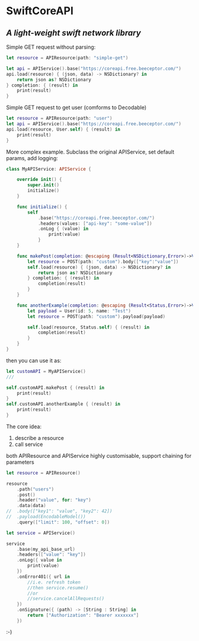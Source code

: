 # SwiftCoreAPI

*A light-weight swift network library*
--


Simple GET request without parsing:

```swift
let resource = APIResource(path: "simple-get")

let api = APIService().base("https://coreapi.free.beeceptor.com/")
api.load(resource) { (json, data) -> NSDictionary? in
    return json as? NSDictionary
} completion: { (result) in
    print(result)
}
```

Simple GET request to get user (comforms to Decodable)

```swift
let resource = APIResource(path: "user")
let api = APIService().base("https://coreapi.free.beeceptor.com/")
api.load(resource, User.self) { (result) in
    print(result)
}
```

More complex example. Subclass the original APIService, set default params, add logging:

```swift
class MyAPIService: APIService {

    override init() {
        super.init()
        initialize()
    }

    func initialize() {
        self
            .base("https://coreapi.free.beeceptor.com/")
            .headers(values: ["api-key": "some-value"])
            .onLog { (value) in
                print(value)
            }
    }

    func makePost(completion: @escaping (Result<NSDictionary,Error>)->Void) {
        let resource = POST(path: "custom").body(["key":"value"])
        self.load(resource) { (json, data) -> NSDictionary? in
            return json as? NSDictionary
        } completion: { (result) in
            completion(result)
        }
    }

    func anotherExample(completion: @escaping (Result<Status,Error>)->Void) {
        let payload = User(id: 5, name: "Test")
        let resource = POST(path: "custom").payload(payload)

        self.load(resource, Status.self) { (result) in
            completion(result)
        }
    }
}

```
then you can use it as:
```swift
let customAPI = MyAPIService()
///

self.customAPI.makePost { (result) in
    print(result)
}
self.customAPI.anotherExample { (result) in
    print(result)
}
```

The core idea:
1. describe a resource
2. call service

both APIResource and APIService highly customisable, support chaining for parameters

```swift
let resource = APIResource()

resource
    .path("users")
    .post()
    .header("value", for: "key")
    .data(data)
//  .body(["key1": "value", "key2": 42])
//  .payload(EncodableModel())
    .query(["limit": 100, "offset": 0])

```


```swift
let service = APIService()

service
    .base(my_api_base_url)
    .headers(["value": "key"])
    .onLog({ value in 
        print(value)
    })
    .onError401({ url in
        //i.e. refresh token
        //then service.resume()
        //or
        //service.cancelAllRequests()
    })
    .onSignature({ (path) -> [String : String] in
        return ["Authorization": "Bearer xxxxxxx"]
    })
```

:-)
